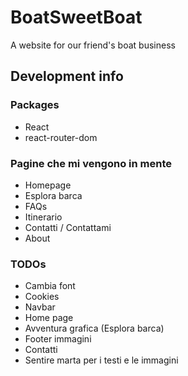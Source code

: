 # BoatSweetBoat
A website for our friend's boat business


## Development info
### Packages
- React
- react-router-dom

### Pagine che mi vengono in mente
- Homepage
- Esplora barca
- FAQs
- Itinerario
- Contatti / Contattami
- About
  
### TODOs
- Cambia font
- Cookies
- Navbar
- Home page
- Avventura grafica (Esplora barca)
- Footer immagini
- Contatti
- Sentire marta per i testi e le immagini